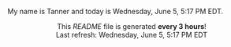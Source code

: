 My name is Tanner and today is Wednesday, June 5, 5:17 PM EDT.

<p align="center">This <i>README</i> file is generated <b>every 3 hours</b>!</br>Last refresh: Wednesday, June 5, 5:17 PM EDT<br /></p>
